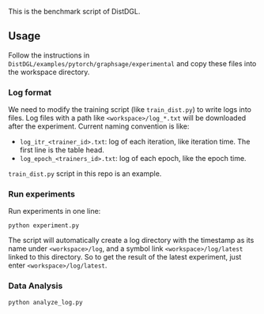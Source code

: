This is the benchmark script of DistDGL.

## Usage

Follow the instructions in `DistDGL/examples/pytorch/graphsage/experimental` and copy these files into the workspace directory.

### Log format

We need to modify the training script (like `train_dist.py`) to write logs into files. Log files with a path like `<workspace>/log_*.txt` will be downloaded after the experiment. Current naming convention is like:

 * `log_itr_<trainer_id>.txt`: log of each iteration, like iteration time. The first line is the table head.
 * `log_epoch_<trainers_id>.txt`: log of each epoch, like the epoch time.

`train_dist.py` script in this repo is an example.

### Run experiments

Run experiments in one line:
```
python experiment.py
```

The script will automatically create a log directory with the timestamp as its name under `<workspace>/log`, and a symbol link `<workspace>/log/latest` linked to this directory. So to get the result of the latest experiment, just enter `<workspace>/log/latest`.

### Data Analysis

```
python analyze_log.py
```